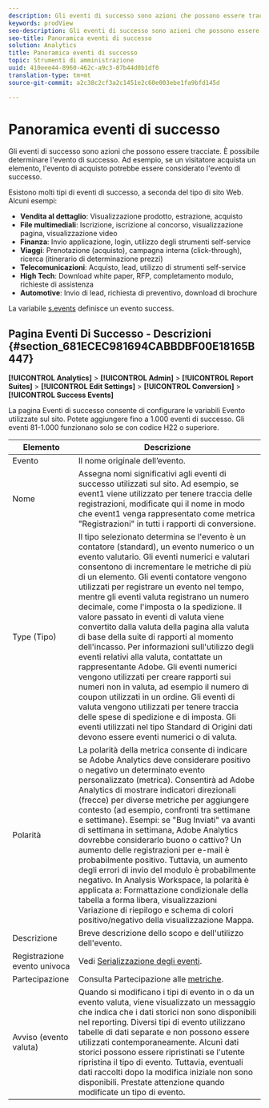 ```yaml
---
description: Gli eventi di successo sono azioni che possono essere tracciate. È possibile determinare l'evento di successo. Ad esempio, se un visitatore acquista un elemento, l'evento di acquisto potrebbe essere considerato l'evento di successo.
keywords: prodView
seo-description: Gli eventi di successo sono azioni che possono essere tracciate. È possibile determinare l'evento di successo. Ad esempio, se un visitatore acquista un elemento, l'evento di acquisto potrebbe essere considerato l'evento di successo.
seo-title: Panoramica eventi di successo
solution: Analytics
title: Panoramica eventi di successo
topic: Strumenti di amministrazione
uuid: 410eee44-8960-462c-a9c3-07b44d0b1df0
translation-type: tm+mt
source-git-commit: a2c38c2cf3a2c1451e2c60e003ebe1fa9bfd145d

---
```



# Panoramica eventi di successo

Gli eventi di successo sono azioni che possono essere tracciate. È possibile determinare l'evento di successo. Ad esempio, se un visitatore acquista un elemento, l'evento di acquisto potrebbe essere considerato l'evento di successo.

Esistono molti tipi di eventi di successo, a seconda del tipo di sito Web. Alcuni esempi:

* **Vendita al dettaglio**: Visualizzazione prodotto, estrazione, acquisto
* **File multimediali**: Iscrizione, iscrizione al concorso, visualizzazione pagina, visualizzazione video
* **Finanza**: Invio applicazione, login, utilizzo degli strumenti self-service
* **Viaggi**: Prenotazione (acquisto), campagna interna (click-through), ricerca (itinerario di determinazione prezzi)
* **Telecomunicazioni**: Acquisto, lead, utilizzo di strumenti self-service
* **High Tech**: Download white paper, RFP, completamento modulo, richieste di assistenza
* **Automotive**: Invio di lead, richiesta di preventivo, download di brochure

La variabile [s.events](https://marketing.adobe.com/resources/help/en_US/sc/implement/events.html) definisce un evento success.

## Pagina Eventi Di Successo - Descrizioni {#section_681ECEC981694CABBDBF00E18165B447}

**[!UICONTROL Analytics]** &gt; **[!UICONTROL Admin]** &gt; **[!UICONTROL Report Suites]** &gt; **[!UICONTROL Edit Settings]** &gt; **[!UICONTROL Conversion]** &gt; **[!UICONTROL Success Events]**

La pagina Eventi di successo consente di configurare le variabili Evento utilizzate sul sito. Potete aggiungere fino a 1.000 eventi di successo. Gli eventi 81-1.000 funzionano solo se con codice H22 o superiore.

| Elemento | Descrizione |
|--- |--- |
| Evento | Il nome originale dell’evento. |
| Nome | Assegna nomi significativi agli eventi di successo utilizzati sul sito. Ad esempio, se event1 viene utilizzato per tenere traccia delle registrazioni, modificate qui il nome in modo che event1 venga rappresentato come metrica "Registrazioni" in tutti i rapporti di conversione. |
| Type (Tipo) | Il tipo selezionato determina se l'evento è un contatore (standard), un evento numerico o un evento valutario. Gli eventi numerici e valutari consentono di incrementare le metriche di più di un elemento.  Gli eventi contatore vengono utilizzati per registrare un evento nel tempo, mentre gli eventi valuta registrano un numero decimale, come l'imposta o la spedizione. Il valore passato in eventi di valuta viene convertito dalla valuta della pagina alla valuta di base della suite di rapporti al momento dell'incasso. Per informazioni sull'utilizzo degli eventi relativi alla valuta, contattate un rappresentante Adobe. Gli eventi numerici vengono utilizzati per creare rapporti sui numeri non in valuta, ad esempio il numero di coupon utilizzati in un ordine. Gli eventi di valuta vengono utilizzati per tenere traccia delle spese di spedizione e di imposta. Gli eventi utilizzati nel tipo Standard di Origini dati devono essere eventi numerici o di valuta. |
| Polarità | La polarità della metrica consente di indicare se Adobe Analytics deve considerare positivo o negativo un determinato evento personalizzato (metrica). Consentirà ad Adobe Analytics di mostrare indicatori direzionali (frecce) per diverse metriche per aggiungere contesto (ad esempio, confronti tra settimane e settimane).  Esempi: se "Bug Inviati" va avanti di settimana in settimana, Adobe Analytics dovrebbe considerarlo buono o cattivo? Un aumento delle registrazioni per e-mail è probabilmente positivo. Tuttavia, un aumento degli errori di invio del modulo è probabilmente negativo.  In Analysis Workspace, la polarità è applicata a: Formattazione condizionale della tabella a forma libera, visualizzazioni Variazione di riepilogo e schema di colori positivo/negativo della visualizzazione Mappa. |
| Descrizione | Breve descrizione dello scopo e dell'utilizzo dell'evento. |
| Registrazione evento univoca | Vedi [Serializzazione degli eventi](/help/implement/js-implementation/event-serialization.md). |
| Partecipazione | Consulta Partecipazione alle [metriche](/help/components/c-variables/c-metrics/metrics-participation.md). |
| Avviso (evento valuta) | Quando si modificano i tipi di evento in o da un evento valuta, viene visualizzato un messaggio che indica che i dati storici non sono disponibili nel reporting.  Diversi tipi di evento utilizzano tabelle di dati separate e non possono essere utilizzati contemporaneamente. Alcuni dati storici possono essere ripristinati se l'utente ripristina il tipo di evento. Tuttavia, eventuali dati raccolti dopo la modifica iniziale non sono disponibili. Prestate attenzione quando modificate un tipo di evento. |


